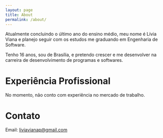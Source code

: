 ```yaml
---
layout: page
title: About
permalink: /about/
---
```

Atualmente concluindo o último ano do ensino médio, meu nome é Lívia Viana e planejo seguir com os estudos me graduando em Engenharia de Software.

Tenho 16 anos, sou de Brasília, e pretendo crescer e me desenvolver na carreira de desenvolvimento de programas e softwares.

# Experiência Profissional

No momento, não conto com experiência no mercado de trabalho.


# Contato

Email: liviavianap@gmail.com
